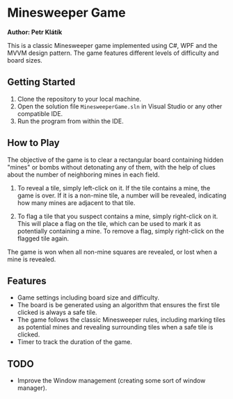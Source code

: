 # Minesweeper Game

**Author: Petr Klátík**

This is a classic Minesweeper game implemented using C#, WPF and the MVVM design pattern. The game features different levels of difficulty and board sizes.

## Getting Started

1. Clone the repository to your local machine.
2. Open the solution file `MinesweeperGame.sln` in Visual Studio or any other compatible IDE.
3. Run the program from within the IDE.

## How to Play

The objective of the game is to clear a rectangular board containing hidden "mines" or bombs without detonating any of them, with the help of clues about the number of neighboring mines in each field.

1. To reveal a tile, simply left-click on it. If the tile contains a mine, the game is over. If it is a non-mine tile, a number will be revealed, indicating how many mines are adjacent to that tile.

2. To flag a tile that you suspect contains a mine, simply right-click on it. This will place a flag on the tile, which can be used to mark it as potentially containing a mine. To remove a flag, simply right-click on the flagged tile again.

The game is won when all non-mine squares are revealed, or lost when a mine is revealed.

## Features

- Game settings including board size and difficulty.
- The board is be generated using an algorithm that ensures the first tile clicked is always a safe tile.
- The game follows the classic Minesweeper rules, including marking tiles as potential mines and revealing surrounding tiles when a safe tile is clicked.
- Timer to track the duration of the game.

## TODO
- Improve the Window management (creating some sort of window manager).
